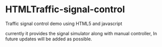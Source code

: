 # HTMLTraffic-signal-control
Traffic signal control demo using HTML5 and javascript

currently it provides the signal simulator along with manual controller, In future updates will be added as possible.
